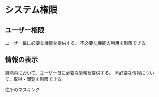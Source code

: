 # システム権限

## ユーザー権限

ユーザー毎に必要な機能を提供する。
不必要な機能の利用を制限できる。

## 情報の表示

機能内において、ユーザー毎に必要な情報を提供する。
不必要な情報について、取得・閲覧を制限できる。

住所のマスキング
